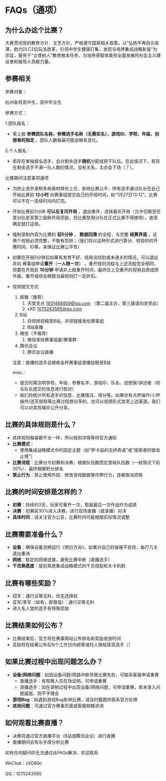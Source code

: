 # FAQs（通项）

## 为什么办这个比赛？

大赛贯彻党的教育方针、文艺方针，严格遵守国家相关政策，以“弘扬不再目光呆滞，助力DLC2后玩法改革，引领中学生健康打集，发现与培养集成战略新苗”为宗旨，服务于“立德树人”教育根本任务，为培养德智体美劳全面发展的社会主义建设者和接班人贡献力量。

## 参赛相关

参赛对象：

杭州各校高中生，高中毕业生

参赛方式：

1.团队报名：

- 需上报 **参赛团队名称、参赛选手名称（无需实名）、游戏ID、学校、年级、创想者的指定** 。团队人数每届可能会略有变化。

2.个人报名：

- 若存在单独报名选手，会对剩余选手**随机**分配成若干队伍。在此情况下，若存在剩余选手不满一队人数的情况，没有关系，主办会下场（？）。

 比赛期间注意事项通项

- 为防止选手录制多局素材择优上交，影响比赛公平，所有选手通过队长在自己开始比赛前 **12小时** 向赛事组提交自己的开局时间，如“1月27日13:12”。比赛可以不在一连续时间内打完。
- 开始比赛前5分钟 **可以反复凹开局** ，退出重开，选择最优开局（允许切换至任意分队走至第三层刷开局奖励，但比赛禁用分队在正式比赛不得使用）。直至确定就打这局。
- 强制录制内容为比赛的 **前5分钟** ， **数据回溯** 的全程，与完整 **结算界面** 。这两个视频必须完整，不能有剪拼；（我们将以这种形式进行算分、校验你的开赛时间、ID等，来保证比赛公平性）
- 如果在开局5分钟后如果有发育不好、结局没找到或未通关的情况，可以退出并向 赛事组申请**重开**（**一人限一次**） 。重开规则流程与上述流程完全相同，但要在开局前 **10分钟** 申请并上报重开时间，最终仅上交重开的视频且原成绩作废。重开成绩会根据当届规则打一定折扣。
- 视频提交方式
    1. 邮箱（推荐）
        1. 天堂支点 [1931488859@qq.com](mailto:1931488859@qq.com) （第二届主办，第三届请勿发至此）
        2. xXD         [1075243585@qq.com](mailto:1075243585@qq.com) 
    2. B站
        1. 将视频投稿至B站，并把链接发给赛事组
        2. B站直播
    3. 微信（不推荐）
        1. 微信发给赛事组委/赛事群
    4. 腾讯会议
        1. 腾讯会议直播
    
    注意：直播的选手会被紫金杯赛事组录播投稿至B站
    
    misc.:
    
    - 提交时需注明学校、年级、参赛名字、游戏ID、队名、创想家/讲述者（将与队长提交的信息进行核对）
    - 我们将统计所有选手的信息、比赛情况、得分等。如果你有大杯操作/小杯操作/逆天胡局等比赛过程想分享的，也可以视频形式发至上述渠道。我们可以对其剪辑并公开分享。

## 比赛的具体规则是什么？

- 具体规则每届都不太一样，所以规则详情等待官方通知
- **比赛模式**：
    - 使用集成战略模式中的固定主题（如“萨卡兹的无终奇语”或“探索者的银凇止境”）
- **比赛流程**：比赛分为初赛和决赛，根据队伍数而定晋级队伍数（一般情况下前30%），最终根据积分排名
- **禁止行为**：禁止使用外挂、修改游戏数据等作弊行为，违者取消资格

## 比赛的时间安排是怎样的？

- **初赛**：持续约3天，玩家可重开一次，取最最后一次作战作为成绩
- **决赛**：初赛前30%进入决赛，进行现场直播（或录播）对决
- **具体时间**：请关注官方公告，比赛时间可能根据实际情况调整

## 比赛需要准备什么？

- **设备**：确保设备流畅运行《明日方舟》，如果对自己的谁被不自信，每打几关退出重进
- **网络**：稳定的网络连接，避免比赛中断（直播选手）
- **干员熟悉度**：提前熟悉集成战略模式的干员搭配和关卡机制

## 比赛有哪些奖励？

- 冠军：通行证等无料，优先选择权
- 亚军/季军（如有，即晋级）：通行证等无料
- 进入名人堂的选手有特殊奖励

## 比赛结果如何公布？

- 比赛结束后，官方将在赛事网站公布排名和奖励发放时间
- 奖励将在结果公布后N个工作日内邮寄或托人捎给获奖选手（）

## 如果比赛过程中出现问题怎么办？

- **设备/网络问题**：如因设备问题/网路中断导致比赛失败，可联系客服申请重赛
    - 直播选手：有观赛人员在场证明，可申请重赛
    - 录播选手：如在录制过程中出现设备/网络问题，可申请重赛，若未录入问题画面，则不予理会
- **游戏Bug**：如遇到游戏Bug影响比赛，请及时截图并联系官方处理
- **其他问题**：可通过官方赛事页面或客服邮箱咨询

## 如何观看比赛直播？

- 决赛将通过官方直播平台（B站或腾讯会议）进行直播
- 直播期间会有左手席分析比赛

如有任何疑问你无法通过此FAQs解决，欢迎联系

WeChat：xXD66c

QQ：1075243585

